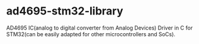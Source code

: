 # ad4695-stm32-library
AD4695 IC(analog to digital converter from Analog Devices) Driver in C for STM32(can be easily adapted for other microcontrollers and SoCs). 
